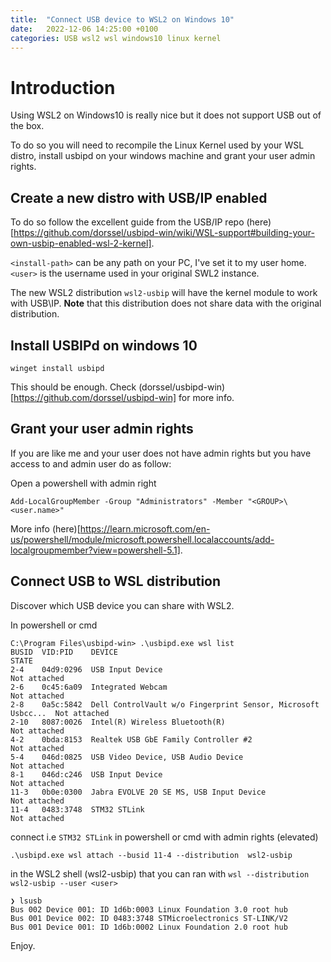 ```yaml
---
title:  "Connect USB device to WSL2 on Windows 10"
date:   2022-12-06 14:25:00 +0100
categories: USB wsl2 wsl windows10 linux kernel
---
```


# Introduction
Using WSL2 on Windows10 is really nice but it does not support USB out of the box.

To do so you will need to recompile the Linux Kernel used by your WSL distro, install usbipd on your windows machine and grant your user admin rights.

## Create a new distro with USB/IP enabled

To do so follow the excellent guide from the USB/IP repo (here)[https://github.com/dorssel/usbipd-win/wiki/WSL-support#building-your-own-usbip-enabled-wsl-2-kernel].

`<install-path>` can be any path on your PC, I've set it to my user home.
`<user>` is the username used in your original SWL2 instance.

The new WSL2 distribution `wsl2-usbip` will have the kernel module to work with USB\IP.
**Note** that this distribution does not share data with the original distribution.

## Install USBIPd on windows 10

```
winget install usbipd
```

This should be enough. Check (dorssel/usbipd-win)[https://github.com/dorssel/usbipd-win] for more info.

## Grant your user admin rights

If you are like me and your user does not have admin rights but you have access to and admin user do as follow:

Open a powershell with admin right
```
Add-LocalGroupMember -Group "Administrators" -Member "<GROUP>\<user.name>"
```

More info (here)[https://learn.microsoft.com/en-us/powershell/module/microsoft.powershell.localaccounts/add-localgroupmember?view=powershell-5.1].

## Connect USB to WSL distribution

Discover which USB device you can share with WSL2.

In powershell or cmd
```
C:\Program Files\usbipd-win> .\usbipd.exe wsl list
BUSID  VID:PID    DEVICE                                                        STATE
2-4    04d9:0296  USB Input Device                                              Not attached
2-6    0c45:6a09  Integrated Webcam                                             Not attached
2-8    0a5c:5842  Dell ControlVault w/o Fingerprint Sensor, Microsoft Usbcc...  Not attached
2-10   8087:0026  Intel(R) Wireless Bluetooth(R)                                Not attached
4-2    0bda:8153  Realtek USB GbE Family Controller #2                          Not attached
5-4    046d:0825  USB Video Device, USB Audio Device                            Not attached
8-1    046d:c246  USB Input Device                                              Not attached
11-3   0b0e:0300  Jabra EVOLVE 20 SE MS, USB Input Device                       Not attached
11-4   0483:3748  STM32 STLink                                                  Not attached
```

connect i.e `STM32 STLink` in powershell or cmd with admin rights (elevated)
```
.\usbipd.exe wsl attach --busid 11-4 --distribution  wsl2-usbip
```

in the WSL2 shell (wsl2-usbip) that you can ran with `wsl --distribution wsl2-usbip --user <user>`
```
❯ lsusb
Bus 002 Device 001: ID 1d6b:0003 Linux Foundation 3.0 root hub
Bus 001 Device 002: ID 0483:3748 STMicroelectronics ST-LINK/V2
Bus 001 Device 001: ID 1d6b:0002 Linux Foundation 2.0 root hub
```

Enjoy.